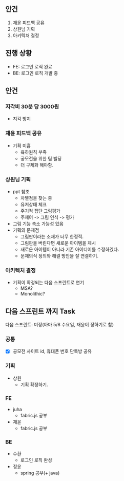 ## 안건
1. 재윤 피드백 공유
2. 상원님 기획
3. 아키텍처 결정
## 진행 상황
- FE: 로그인 로직 완료
- BE: 로그인 로직 개발 중

## 안건
### 지각비 30분 당 3000원
- 지각 방지
### 재윤 피드백 공유
- 기획 미흡
	- 육하원칙 부족
	- 공모전을 위한 팀 빌딩
	- 더 구체화 해야함.
### 상원님 기획
- ppt 참조
	- 차별점을 찾는 중
	- 유저상태 체크
	- 주기적 집단 그림평가
	- 주제어 -> 그림 인식 -> 평가
- 그림 기능 축소 가능성 있음
- 기획의 문제점
	- 그림판이라는 소재가 너무 한정적.
	- 그림판을 버린다면 새로운 아이템을 제시
	- 새로운 아이템이 아니라 기존 아이디어를 수정하겠다.
	- 문제의식 정의와 해결 방안을 잘 연결하기.
### 아키텍처 결정
- 기획이 확정되는 다음 스프린트로 연기
	- MSA?
	- Monolithic?

## 다음 스프린트 까지 Task
다음 스프린트: 미정(아마 5/8 수요일, 재윤이 정하기로 함)
### 공통
- [x] 공모전 사이트 id, 휴대폰 번호 단톡방 공유 
### 기획
- 상원
	- 기획 확정하기.
### FE
- juha
	- fabric.js 공부
- 재윤
	- fabric.js 공부
### BE
- 수환
	- 로그인 로직 완성
- 정윤
	- spring 공부(+ java)


